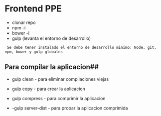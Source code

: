 # Frontend PPE # 

* clonar repo
* npm -i
* bower -i
* gulp (levanta el entorno de desarrollo)

` Se debe tener instalado el entorno de desarrollo minimo: Node, git, npm, bower y gulp globales`

## Para compilar la aplicacion##
* gulp clean - para eliminar compilaciones viejas
* gulp copy - para crear la aplicacion
* gulp compress - para comprimir la aplicacion

* -gulp server-dist - para probar la aplicacion comprimida
